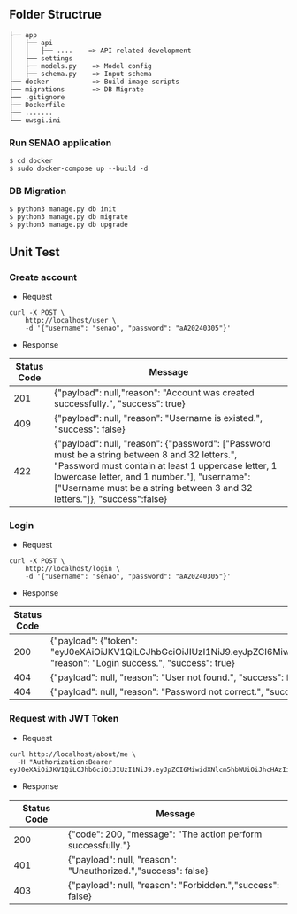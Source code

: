 ## Folder Structrue
```
├── app
│   ├── api
│   │   ├── ....    => API related development
│   ├── settings
│   ├── models.py    => Model config
│   ├── schema.py    => Input schema
├── docker           => Build image scripts
├── migrations       => DB Migrate
├── .gitignore
├── Dockerfile
├── .......
└── uwsgi.ini
```

### Run SENAO application 
```
$ cd docker
$ sudo docker-compose up --build -d
```

### DB Migration
```
$ python3 manage.py db init
$ python3 manage.py db migrate
$ python3 manage.py db upgrade
```

## Unit Test
### Create account
* Request 
```
curl -X POST \
    http://localhost/user \
    -d '{"username": "senao", "password": "aA20240305"}'
```
* Response

|  Status Code  | Message    |
| --------    | -----| 
| 201         | {"payload": null,"reason": "Account was created successfully.", "success": true}| 
| 409        | {"payload": null, "reason": "Username is existed.", "success": false}|
| 422        | {"payload": null, "reason": {"password": ["Password must be a string between 8 and 32 letters.", "Password must contain at least 1 uppercase letter, 1 lowercase letter, and 1 number."], "username": ["Username must be a string between 3 and 32 letters."]}, "success":false}  | 


### Login
* Request 
```
curl -X POST \
    http://localhost/login \
    -d '{"username": "senao", "password": "aA20240305"}'
```
* Response

|  Status Code  | Message    |
| --------    | -----| 
| 200        |{"payload": {"token": "eyJ0eXAiOiJKV1QiLCJhbGciOiJIUzI1NiJ9.eyJpZCI6MiwidXNlcm5hbWUiOiJhcHAzIiwiZXhwIjoxNzA5NzcyOTA2fQ.jwxhqvLpirBFb4BZgESnvMDxj1rolPrdcNyNG3AEr68"}, "reason": "Login success.", "success": true} | 
| 404        | {"payload": null, "reason": "User not found.", "success": false}  | 
| 404        | {"payload": null, "reason": "Password not correct.", "success": false} |  


### Request with JWT Token
* Request 
```
curl http://localhost/about/me \
  -H "Authorization:Bearer eyJ0eXAiOiJKV1QiLCJhbGciOiJIUzI1NiJ9.eyJpZCI6MiwidXNlcm5hbWUiOiJhcHAzIiwiZXhwIjoxNzA5NzczMTMzfQ.AEj9lbm8CJk8yd9VluoBFkCs15JHT8sBmOZetX6Ilz4" 
```
* Response

|  Status Code  | Message    |
| --------    | -----| 
| 200        |{"code": 200, "message": "The action perform successfully."}| 
| 401        | {"payload": null, "reason": "Unauthorized.","success": false} | 
| 403        | {"payload": null, "reason": "Forbidden.","success": false} |  